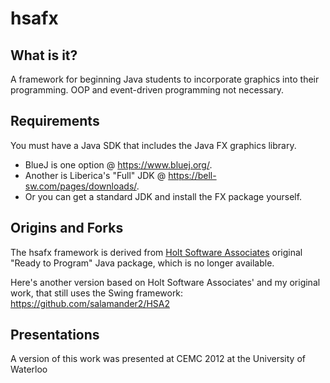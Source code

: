 # hsafx

## What is it?
A framework for beginning Java students to incorporate graphics into their programming. OOP and event-driven programming not necessary.

## Requirements
You must have a Java SDK that includes the Java FX graphics library. 
- BlueJ is one option @ https://www.bluej.org/.
- Another is Liberica's "Full" JDK @ https://bell-sw.com/pages/downloads/.
- Or you can get a standard JDK and install the FX package yourself.

## Origins and Forks
The hsafx framework is derived from [Holt Software Associates](https://en.wikipedia.org/wiki/Ric_Holt) original "Ready to Program" Java package, which is no longer available.

Here's another version based on Holt Software Associates' and my original work, that still uses the Swing framework: https://github.com/salamander2/HSA2

## Presentations
A version of this work was presented at CEMC 2012 at the University of Waterloo
